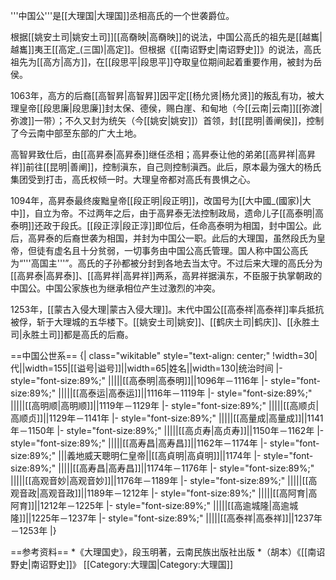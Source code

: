 '''中国公'''是[[大理国|大理国]]丞相高氏的一个世袭爵位。

根据[[姚安土司|姚安土司]][[高奣映|高奣映]]的说法，中国公高氏的祖先是[[越巂|越巂]]夷王[[高定_(三国)|高定]]。但根据《[[南诏野史|南诏野史]]》的说法，高氏祖先为[[高方|高方]]，在[[段思平|段思平]]夺取皇位期间起着重要作用，被封为岳侯。

1063年，高方的后裔[[高智昇|高智昇]]因平定[[杨允贤|杨允贤]]的叛乱有功，被大理皇帝[[段思廉|段思廉]]封太保、德侯，赐白崖、和甸地（今[[云南|云南]][[弥渡|弥渡]]一带）；不久又封为统矢（今[[姚安|姚安]]）首领，封[[昆明|善阐侯]]，控制了今云南中部至东部的广大土地。

高智昇致仕后，由[[高昇泰|高昇泰]]继任丞相；高昇泰让他的弟弟[[高昇祥|高昇祥]]前往[[昆明|善阐]]，控制滇东，自己则控制滇西。此后，原本最为强大的杨氏集团受到打击，高氏权倾一时。大理皇帝都对高氏有畏惧之心。

1094年，高昇泰最终废黜皇帝[[段正明|段正明]]，改国号为[[大中國_(國家)|大中]]，自立为帝。不过两年之后，由于高昇泰无法控制政局，遗命儿子[[高泰明|高泰明]]还政于段氏。[[段正淳|段正淳]]即位后，任命高泰明为相国，封中国公。此后，高昇泰的后裔世袭为相国，并封为中国公一职。此后的大理国，虽然段氏为皇帝，但徒有虚名且十分贫弱，一切事务由中国公高氏管理。国人称中国公高氏为“'''高国主'''”。高氏的子孙都被分封到各地去当太守。不过后来大理的高氏分为[[高昇泰|高昇泰]]、[[高昇祥|高昇祥]]两系，高昇祥据滇东，不臣服于执掌朝政的中国公。中国公家族也为继承相位产生过激烈的冲突。

1253年，[[蒙古入侵大理|蒙古入侵大理]]。末代中国公[[高泰祥|高泰祥]]率兵抵抗被俘，斩于大理城的五华楼下。[[姚安土司|姚安]]、[[鹤庆土司|鹤庆]]、[[永胜土司|永胜土司]]都是高氏的后裔。

==中国公世系==
{| class="wikitable" style="text-align: center;"
!width=30|代||width=155|[[谥号|谥号]]||width=65|姓名||width=130|统治时间
|- style="font-size:89%;"
|||||[[高泰明|高泰明]]||1096年－1116年
|- style="font-size:89%;"
|||||[[高泰运|高泰运]]||1116年－1119年
|- style="font-size:89%;"
|||||[[高明顺|高明顺]]||1119年－1129年
|- style="font-size:89%;"
|||||[[高顺贞|高顺贞]]||1129年－1141年
|- style="font-size:89%;"
|||||[[高量成|高量成]]||1141年－1150年
|- style="font-size:89%;"
|||||[[高贞寿|高贞寿]]||1150年－1162年
|- style="font-size:89%;"
|||||[[高寿昌|高寿昌]]||1162年－1174年
|- style="font-size:89%;"
|||義地威天聰明仁皇帝||[[高貞明|高貞明]]||1174年
|- style="font-size:89%;"
|||||[[高寿昌|高寿昌]]||1174年－1176年
|- style="font-size:89%;"
|||||[[高观音妙|高观音妙]]||1176年－1189年
|- style="font-size:89%;"
|||||[[高观音政|高观音政]]||1189年－1212年
|- style="font-size:89%;"
|||||[[高阿育|高阿育]]||1212年－1225年
|- style="font-size:89%;"
|||||[[高逾城隆|高逾城隆]]||1225年－1237年
|- style="font-size:89%;"
|||||[[高泰祥|高泰祥]]||1237年－1253年
|}

==参考资料==
*《大理国史》，段玉明著，云南民族出版社出版
*（胡本）《[[南诏野史|南诏野史]]》
[[Category:大理国|Category:大理国]]